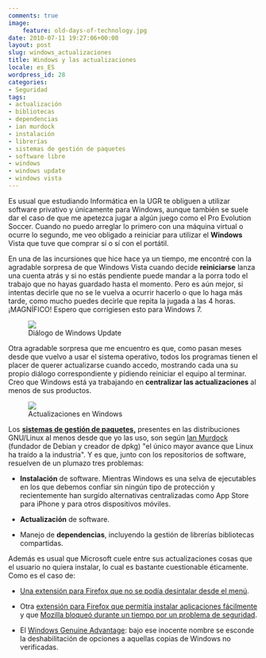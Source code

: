 ```yaml
---
comments: true
image:
    feature: old-days-of-technology.jpg
date: 2010-07-11 19:27:06+00:00
layout: post
slug: windows_actualizaciones
title: Windows y las actualizaciones
locale: es_ES
wordpress_id: 28
categories:
- Seguridad
tags:
- actualización
- bibliotecas
- dependencias
- ian murdock
- instalación
- librerías
- sistemas de gestión de paquetes
- software libre
- windows
- windows update
- windows vista
---
```


Es usual que estudiando Informática en la UGR te obliguen a utilizar software privativo y únicamente para Windows, aunque también se suele dar el caso de que me apetezca jugar a algún juego como el Pro Evolution Soccer. Cuando no puedo arreglar lo primero con una máquina virtual o ocurre lo segundo, me veo obligado a reiniciar para utilizar el **Windows** Vista que tuve que comprar sí o sí con el portátil.

En una de las incursiones que hice hace ya un tiempo, me encontré con la agradable sorpresa de que Windows Vista cuando decide **reiniciarse** lanza una cuenta atrás y si no estás pendiente puede mandar a la porra todo el trabajo que no hayas guardado hasta el momento. Pero es aún mejor, si intentas decirle que no se le vuelva a ocurrir hacerlo o que lo haga más tarde, como mucho puedes decirle que repita la jugada a las 4 horas. ¡MAGNÍFICO! Espero que corrigiesen esto para Windows 7.

<figure>
	<a href="http://jllopezpino.files.wordpress.com/2010/05/windows-respeto-usuarios.png" alt="Diálogo de Windows Update">
		<img src="http://jllopezpino.files.wordpress.com/2010/05/windows-respeto-usuarios.png">
	</a>
	<figcaption>Diálogo de Windows Update</figcaption>
</figure>




Otra agradable sorpresa que me encuentro es que, como pasan meses desde que vuelvo a usar el sistema operativo, todos los programas tienen el placer de querer actualizarse cuando accedo, mostrando cada una su propio diálogo correspondiente y pidiendo reiniciar el equipo al terminar. Creo que Windows está ya trabajando en **centralizar las actualizaciones** al menos de sus productos.

<figure>
	<a href="http://jllopezpino.files.wordpress.com/2010/05/actualizaciones.jpg" alt="Actualizaciones en Windows">
		<img src="http://jllopezpino.files.wordpress.com/2010/05/actualizaciones.jpg">
	</a>
	<figcaption>Actualizaciones en Windows</figcaption>
</figure>


Los [**sistemas de gestión de paquetes,**](http://en.wikipedia.org/wiki/Package_management_system) presentes en las distribuciones GNU/Linux al menos desde que yo las uso, son según [Ian Murdock](http://en.wikipedia.org/wiki/Ian_Murdock) (fundador de Debian y creador de dpkg) "el único mayor avance que Linux ha traído a la industria". Y es que, junto con los repositorios de software, resuelven de un plumazo tres problemas:



	
  * **Instalación** de software. Mientras Windows es una selva de ejecutables en los que debemos confiar sin ningún tipo de protección y recientemente han surgido alternativas centralizadas como App Store para iPhone y para otros dispositivos móviles.

	
  * **Actualización** de software.

	
  * Manejo de **dependencias**, incluyendo la gestión de librerías bibliotecas compartidas.


Además es usual que Microsoft cuele entre sus actualizaciones cosas que el usuario no quiera instalar, lo cual es bastante cuestionable éticamente. Como es el caso de:

	
  * [Una extensión para Firefox que no se podía desintalar desde el menú](http://bitelia.com/2010/06/actualizacion-microsoft-instala-extensiones-firefox).

	
  * Otra [extensión para Firefox que permitía instalar aplicaciones fácilmente](http://msdn.microsoft.com/en-us/library/t71a733d%28VS.80%29.aspx) y que [Mozilla bloqueó durante un tiempo por un problema de seguridad](http://blog.mozilla.com/security/2009/10/16/net-framework-assistant-blocked-to-disarm-security-vulnerability/).

	
  * El [Windows Genuine Advantage](http://en.wikipedia.org/wiki/Windows_Genuine_Advantage): bajo ese inocente nombre se esconde la deshabilitación de opciones a aquellas copias de Windows no verificadas.


